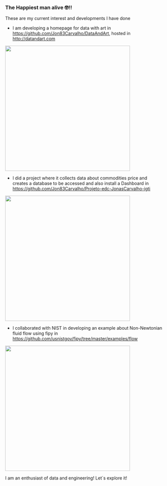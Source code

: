 ### The Happiest man alive 🤓!!



These are my current interest and developments I have done

- I am developing a homepage for data with art in https://github.com/Jon83Carvalho/DataAndArt, hosted in http://datandart.com
<img src="https://user-images.githubusercontent.com/25573262/182052723-e89a4410-887a-4f54-8a81-e90e2d09104f.png" width="400">

- I did a project where it collects data about commodities price and creates a database to be accessed and also install a Dashboard in https://github.com/Jon83Carvalho/Projeto-edc-JonasCarvalho-igti
<img src="https://user-images.githubusercontent.com/25573262/182052973-03acde3b-cb87-4357-9250-55a05dbf628b.png" width="400">

- I collaborated with NIST in developing an example about Non-Newtonian fluid flow using fipy in https://github.com/usnistgov/fipy/tree/master/examples/flow

<img src="https://user-images.githubusercontent.com/25573262/182053048-1fd05de5-158a-4195-853c-45f15d32e449.png" width="400">


I am an enthusiast of data and engineering! Let´s explore it!
